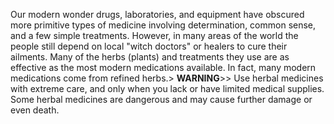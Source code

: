 Our modern wonder drugs, laboratories, and equipment have obscured more primitive types of medicine involving determination, common sense, and a few simple treatments. However, in many areas of the world the people still depend on local "witch doctors" or healers to cure their ailments. Many of the herbs (plants) and treatments they use are as effective as the most modern medications available. In fact, many modern medications come from refined herbs.> **WARNING**>> Use herbal medicines with extreme care, and only when you lack or have limited medical supplies. Some herbal medicines are dangerous and may cause further damage or even death.